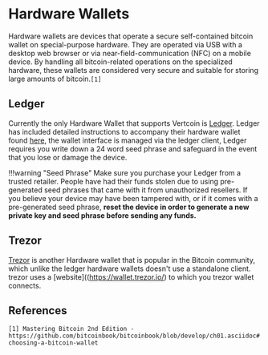 # Hardware Wallets
Hardware wallets are devices that operate a secure self-contained bitcoin wallet on special-purpose hardware. They are operated via USB with a desktop web browser or via near-field-communication (NFC) on a mobile device. By handling all bitcoin-related operations on the specialized hardware, these wallets are considered very secure and suitable for storing large amounts of bitcoin.`[1]`

## Ledger
Currently the only Hardware Wallet that supports Vertcoin is [Ledger](https://www.ledgerwallet.com/). Ledger has included detailed instructions to accompany their hardware wallet found [here](https://www.ledgerwallet.com/start/ledger-nano-s), the wallet interface is managed via the ledger client, Ledger requires you write down a 24 word seed phrase and safeguard in the event that you lose or damage the device.

!!!warning "Seed Phrase"
    Make sure you purchase your Ledger from a trusted retailer. People have had their funds stolen due to using pre-generated seed phrases that came with it from unauthorized resellers. If you believe your device may have been tampered with, or if it comes with a pre-generated seed phrase, **reset the device in order to generate a new private key and seed phrase before sending any funds.**

## Trezor
[Trezor](https://trezor.io/) is another Hardware wallet that is popular in the Bitcoin community, which unlike the ledger hardware wallets doesn't use a standalone client. trezor uses a [website]((https://wallet.trezor.io/) to which you trezor wallet connects.

## References
`[1] Mastering Bitcoin 2nd Edition - https://github.com/bitcoinbook/bitcoinbook/blob/develop/ch01.asciidoc#choosing-a-bitcoin-wallet`  

